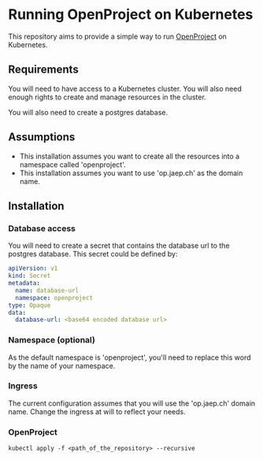 # Running OpenProject on Kubernetes

This repository aims to provide a simple way to run [OpenProject](https://www.openproject.org/) on Kubernetes.

## Requirements

You will need to have access to a Kubernetes cluster. You will also need enough rights to create and manage resources in the cluster.

You will also need to create a postgres database.

## Assumptions

- This installation assumes you want to create all the resources into a namespace called 'openproject'.
- This installation assumes you want to use 'op.jaep.ch' as the domain name.

## Installation

### Database access

You will need to create a secret that contains the database url to the postgres database.
This secret could be defined by:

```yaml
apiVersion: v1
kind: Secret
metadata:
  name: database-url
  namespace: openproject
type: Opaque
data:
  database-url: <base64 encoded database url>
```

### Namespace (optional)

As the default namespace is 'openproject', you'll need to replace this word by the name of your namespace.

### Ingress

The current configuration assumes that you will use the 'op.jaep.ch' domain name. Change the ingress at will to reflect your needs.

### OpenProject

```shell
kubectl apply -f <path_of_the_repository> --recursive
```
